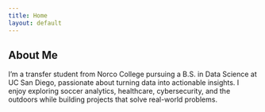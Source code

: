 ```yaml
---
title: Home
layout: default
---
```


<div class="section">
  <h2>About Me</h2>
  <p>
    I’m a transfer student from Norco College pursuing a B.S. in Data Science at UC San Diego, passionate about turning data into actionable insights. I enjoy         exploring soccer analytics, healthcare, cybersecurity, and the outdoors while building projects that solve real-world problems.
  </p>
</div>

